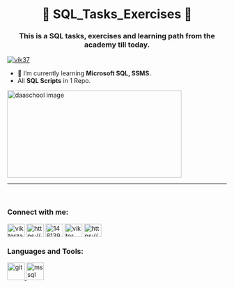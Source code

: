 
<h1 align="center">📢 SQL_Tasks_Exercises 📝</h1>
<h3 align="center">This is a SQL tasks, exercises and learning path from the academy till today.</h3>

<p align="left"> <a href="https://github.com/ryo-ma/github-profile-trophy"><img src="https://github-profile-trophy.vercel.app/?username=vik37" alt="vik37" /></a> </p>

- 🌱 I’m currently learning **Microsoft SQL, SSMS.**
- All **SQL Scripts** in 1 Repo.

<img src="https://dataschool.com/assets/images/how-to-teach-people-sql/leftJoin/leftJoin_2.gif" alt="daaschool image" width="400ppx" height="200px" />
<br />
<hr />
<br />

<h3 align="left">Connect with me:</h3>
<p align="left">
<a href="https://twitter.com/viktorzafirovs1" target="blank"><img align="center" src="https://raw.githubusercontent.com/rahuldkjain/github-profile-readme-generator/master/src/images/icons/Social/twitter.svg" alt="viktorzafirovs1" height="30" width="40" /></a>
<a href="https://linkedin.com/in/https://www.linkedin.com/in/viktor-zafirovski-8165725a/" target="blank"><img align="center" src="https://raw.githubusercontent.com/rahuldkjain/github-profile-readme-generator/master/src/images/icons/Social/linked-in-alt.svg" alt="https://www.linkedin.com/in/viktor-zafirovski-8165725a/" height="30" width="40" /></a>
<a href="https://stackoverflow.com/users/14813929" target="blank"><img align="center" src="https://raw.githubusercontent.com/rahuldkjain/github-profile-readme-generator/master/src/images/icons/Social/stack-overflow.svg" alt="14813929" height="30" width="40" /></a>
<a href="https://www.youtube.com/c/viktor zafirovski" target="blank"><img align="center" src="https://raw.githubusercontent.com/rahuldkjain/github-profile-readme-generator/master/src/images/icons/Social/youtube.svg" alt="viktor zafirovski" height="30" width="40" /></a>
<a href="https://www.hackerrank.com/https://www.hackerrank.com/vik_zafirovski" target="blank"><img align="center" src="https://raw.githubusercontent.com/rahuldkjain/github-profile-readme-generator/master/src/images/icons/Social/hackerrank.svg" alt="https://www.hackerrank.com/vik_zafirovski" height="30" width="40" /></a>
</p>

<h3 align="left">Languages and Tools:</h3>
<p align="left"> <a href="https://git-scm.com/" target="_blank" rel="noreferrer"> <img src="https://www.vectorlogo.zone/logos/git-scm/git-scm-icon.svg" alt="git" width="40" height="40"/> </a> <a href="https://www.microsoft.com/en-us/sql-server" target="_blank" rel="noreferrer"> <img src="https://www.svgrepo.com/show/303229/microsoft-sql-server-logo.svg" alt="mssql" width="40" height="40"/> </a> </p>
